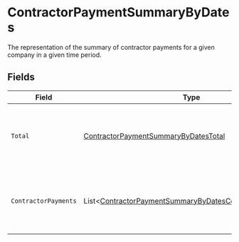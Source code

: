 # ContractorPaymentSummaryByDates

The representation of the summary of contractor payments for a given company in a given time period.


## Fields

| Field                                                                                                                                   | Type                                                                                                                                    | Required                                                                                                                                | Description                                                                                                                             |
| --------------------------------------------------------------------------------------------------------------------------------------- | --------------------------------------------------------------------------------------------------------------------------------------- | --------------------------------------------------------------------------------------------------------------------------------------- | --------------------------------------------------------------------------------------------------------------------------------------- |
| `Total`                                                                                                                                 | [ContractorPaymentSummaryByDatesTotal](../../Models/Components/ContractorPaymentSummaryByDatesTotal.md)                                 | :heavy_minus_sign:                                                                                                                      | The wage and reimbursement totals for all contractor payments within a given time period.                                               |
| `ContractorPayments`                                                                                                                    | List<[ContractorPaymentSummaryByDatesContractorPayments](../../Models/Components/ContractorPaymentSummaryByDatesContractorPayments.md)> | :heavy_minus_sign:                                                                                                                      | The individual contractor payments, within a given time period, grouped by check date.                                                  |